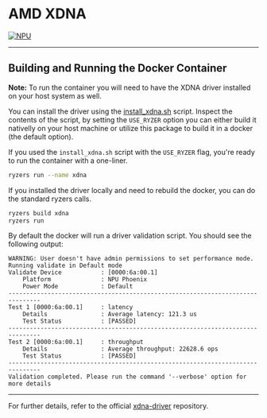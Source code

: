# AMD XDNA

[![NPU](https://img.shields.io/badge/ryzenai-npu-blue)](#)

---

## Building and Running the Docker Container

**Note:** To run the container you will need to have the XDNA driver installed on your host system as well.

You can install the driver using the [install_xdna.sh](install_xdna.sh) script. Inspect the contents of the script, by setting the `USE_RYZER` option you can either build it nativelly on your host machine or utilize this package to build it in a docker (the default option).

If you used the `install_xdna.sh` script with the `USE_RYZER` flag, you're ready to run the container with a one-liner.

```bash
ryzers run --name xdna
```

If you installed the driver locally and need to rebuild the docker, you can do the standard ryzers calls.

```bash
ryzers build xdna
ryzers run
```

By default the docker will run a driver validation script. You should see the following output:

```
WARNING: User doesn't have admin permissions to set performance mode. Running validate in Default mode
Validate Device           : [0000:6a:00.1]
    Platform              : NPU Phoenix
    Power Mode            : Default
-------------------------------------------------------------------------------
Test 1 [0000:6a:00.1]     : latency                                             
    Details               : Average latency: 121.3 us
    Test Status           : [PASSED]
-------------------------------------------------------------------------------
Test 2 [0000:6a:00.1]     : throughput                                          
    Details               : Average throughput: 22628.6 ops
    Test Status           : [PASSED]
-------------------------------------------------------------------------------
Validation completed. Please run the command '--verbose' option for more details
```

---

For further details, refer to the official [xdna-driver](https://github.com/amd/xdna-driver) repository.
